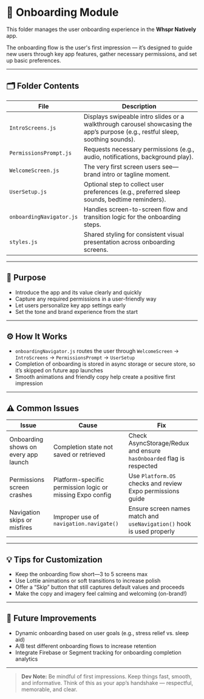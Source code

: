 # 👋 Onboarding Module

This folder manages the user onboarding experience in the **Whspr Natively** app.

The onboarding flow is the user's first impression — it’s designed to guide new users through key app features, gather necessary permissions, and set up basic preferences.

---

## 🗂 Folder Contents

| File | Description |
|------|-------------|
| `IntroScreens.js` | Displays swipeable intro slides or a walkthrough carousel showcasing the app’s purpose (e.g., restful sleep, soothing sounds). |
| `PermissionsPrompt.js` | Requests necessary permissions (e.g., audio, notifications, background play). |
| `WelcomeScreen.js` | The very first screen users see—brand intro or tagline moment. |
| `UserSetup.js` | Optional step to collect user preferences (e.g., preferred sleep sounds, bedtime reminders). |
| `onboardingNavigator.js` | Handles screen-to-screen flow and transition logic for the onboarding steps. |
| `styles.js` | Shared styling for consistent visual presentation across onboarding screens. |

---

## 🎯 Purpose

- Introduce the app and its value clearly and quickly
- Capture any required permissions in a user-friendly way
- Let users personalize key app settings early
- Set the tone and brand experience from the start

---

## ⚙️ How It Works

- `onboardingNavigator.js` routes the user through `WelcomeScreen` → `IntroScreens` → `PermissionsPrompt` → `UserSetup`
- Completion of onboarding is stored in async storage or secure store, so it’s skipped on future app launches
- Smooth animations and friendly copy help create a positive first impression

---

## ⚠️ Common Issues

| Issue | Cause | Fix |
|-------|-------|-----|
| Onboarding shows on every app launch | Completion state not saved or retrieved | Check AsyncStorage/Redux and ensure `hasOnboarded` flag is respected |
| Permissions screen crashes | Platform-specific permission logic or missing Expo config | Use `Platform.OS` checks and review Expo permissions guide |
| Navigation skips or misfires | Improper use of `navigation.navigate()` | Ensure screen names match and `useNavigation()` hook is used properly |

---

## 💡 Tips for Customization

- Keep the onboarding flow short—3 to 5 screens max
- Use Lottie animations or soft transitions to increase polish
- Offer a “Skip” button that still captures default values and proceeds
- Make the copy and imagery feel calming and welcoming (on-brand!)

---

## 🚀 Future Improvements

- Dynamic onboarding based on user goals (e.g., stress relief vs. sleep aid)
- A/B test different onboarding flows to increase retention
- Integrate Firebase or Segment tracking for onboarding completion analytics

---

> **Dev Note:** Be mindful of first impressions. Keep things fast, smooth, and informative. Think of this as your app’s handshake — respectful, memorable, and clear.

